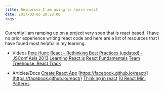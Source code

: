 ```yaml
---
title: Resources I am using to learn react
date: 2017-03-06 20:20:00
tags:
---
```


Currently I am ramping up on a project very soon that is react based. I have no prior experience writing react code and here are a list of resources that I have found most helpful in my learning.

* Videos
[Pete Hunt: React - Rethinking Best Practices (updated) - JSConf.Asia 2013](https://www.youtube.com/watch?v=DgVS-zXgMTk)
[Learning React,js](https://www.youtube.com/playlist?list=PLillGF-RfqbbKWfm3Y_RF57dNGsHnkYqO)
[React Fundamentals](https://reacttraining.com/online/react-fundamentals)
[Team Treehouse: React Track](https://teamtreehouse.com/tracks/learn-react)

* Articles/Docs
[Create React App](https://www.npmjs.com/package/create-react-app)
[https://facebook.github.io/react/](https://facebook.github.io/react/)
[Thinking in react](https://facebook.github.io/react/docs/thinking-in-react.html)
[10 React Mini Patterns](https://hackernoon.com/10-react-mini-patterns-c1da92f068c5#.c3q8f91hw)